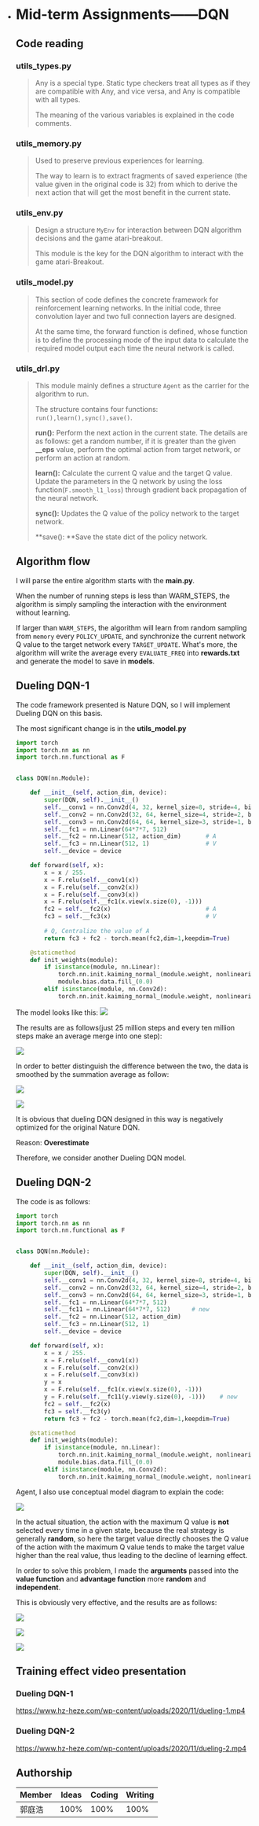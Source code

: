 - # Mid-term **Assignments——DQN**

  ##  Code reading 

  ### utils_types.py

  > Any is a special type. Static type checkers treat all types as if they are compatible with Any, and vice versa, and Any is compatible with all types. 
  >
  > The meaning of the various variables is explained in the code comments.

  ### utils_memory.py

  > Used to preserve previous experiences for learning.
  >
  > The way to learn is to extract fragments of saved experience (the value given in the original code is 32) from which to derive the next action that will get the most benefit in the current state. 

  ### utils_env.py

  > Design a structure `MyEnv` for interaction between DQN algorithm decisions and the game atari-breakout. 
  >
  > This module is the key for the DQN algorithm to interact with the game atari-Breakout.

  ### utils_model.py

  > This section of code defines the concrete framework for reinforcement learning networks. In the initial code, three  convolution layer  and two full connection layers are designed. 
  >
  > At the same time, the forward function is defined, whose function is to define the processing mode of the input data to calculate the required model output each time the neural network is called.

  ### utils_drl.py

  > This module mainly defines a structure `Agent` as the carrier for the algorithm to run.
  >
  > The structure contains four functions: `run(),learn(),sync(),save()`.
  >
  > **run():**  Perform the next action in the current state. The details are as follows: get a random number, if it is greater than the given **__eps** value, perform the optimal action from target network, or perform an action at random. 
  >
  > **learn():** Calculate the current Q value and the target Q value.  Update the parameters in the Q network by using the loss function(`F.smooth_l1_loss`) through gradient back propagation of the neural network.
  >
  > **sync():**  Updates the Q value of the policy network to the target network.
  >
  > **save(): **Save the state dict of the policy network.

  

  ##  Algorithm flow

  I will parse the entire algorithm starts with the **main.py**. 

  When the number of running steps is less than WARM_STEPS, the algorithm is simply sampling the interaction with the environment without learning. 

  If larger than `WARM_STEPS`, the algorithm will learn from random sampling from `memory` every `POLICY_UPDATE`, and synchronize the current network Q value to the target network every `TARGET_UPDATE`. What's more, the algorithm will write the average every `EVALUATE_FREQ` into **rewards.txt** and generate the model to save in **models**.

  

  ## Dueling DQN-1

  The code framework presented is Nature DQN,  so I will implement Dueling DQN on this basis. 

  The most significant change is in the **utils_model.py**

  ```python
  import torch
  import torch.nn as nn
  import torch.nn.functional as F
  
  
  class DQN(nn.Module):
  
      def __init__(self, action_dim, device):
          super(DQN, self).__init__()
          self.__conv1 = nn.Conv2d(4, 32, kernel_size=8, stride=4, bias=False)
          self.__conv2 = nn.Conv2d(32, 64, kernel_size=4, stride=2, bias=False)
          self.__conv3 = nn.Conv2d(64, 64, kernel_size=3, stride=1, bias=False)
          self.__fc1 = nn.Linear(64*7*7, 512)
          self.__fc2 = nn.Linear(512, action_dim)		# A
          self.__fc3 = nn.Linear(512, 1)				# V
          self.__device = device
  
      def forward(self, x):
          x = x / 255.
          x = F.relu(self.__conv1(x))
          x = F.relu(self.__conv2(x))
          x = F.relu(self.__conv3(x))
          x = F.relu(self.__fc1(x.view(x.size(0), -1)))
          fc2 = self.__fc2(x)							# A
          fc3 = self.__fc3(x)							# V
          
          # Q, Centralize the value of A
          return fc3 + fc2 - torch.mean(fc2,dim=1,keepdim=True)	
  
      @staticmethod
      def init_weights(module):
          if isinstance(module, nn.Linear):
              torch.nn.init.kaiming_normal_(module.weight, nonlinearity="relu")
              module.bias.data.fill_(0.0)
          elif isinstance(module, nn.Conv2d):
              torch.nn.init.kaiming_normal_(module.weight, nonlinearity="relu")
  ```

   The model looks like this: 
   ![](figure/1.jpg)

  The results are as follows(just  25 million steps and every ten million steps make an average merge into one step):

  ![](figure/myplot01.png)

  In order to better distinguish the difference between the two, the data is smoothed by the summation average as follow:

  ![](figure/myplot05.png)

  ![](figure/myplot010.png)

  It is obvious that dueling DQN designed in this way is negatively optimized for the original Nature DQN.

  Reason: **Overestimate**

  Therefore, we consider another Dueling DQN model.

  ## Dueling DQN-2

   The code is as follows: 

  ```python
  import torch
  import torch.nn as nn
  import torch.nn.functional as F
  
  
  class DQN(nn.Module):
  
      def __init__(self, action_dim, device):
          super(DQN, self).__init__()
          self.__conv1 = nn.Conv2d(4, 32, kernel_size=8, stride=4, bias=False)
          self.__conv2 = nn.Conv2d(32, 64, kernel_size=4, stride=2, bias=False)
          self.__conv3 = nn.Conv2d(64, 64, kernel_size=3, stride=1, bias=False)
          self.__fc1 = nn.Linear(64*7*7, 512)
          self.__fc11 = nn.Linear(64*7*7, 512)		# new
          self.__fc2 = nn.Linear(512, action_dim)
          self.__fc3 = nn.Linear(512, 1)
          self.__device = device
  
      def forward(self, x):
          x = x / 255.
          x = F.relu(self.__conv1(x))
          x = F.relu(self.__conv2(x))
          x = F.relu(self.__conv3(x))
          y = x
          x = F.relu(self.__fc1(x.view(x.size(0), -1)))
          y = F.relu(self.__fc11(y.view(y.size(0), -1)))	# new
          fc2 = self.__fc2(x)
          fc3 = self.__fc3(y)
          return fc3 + fc2 - torch.mean(fc2,dim=1,keepdim=True)
  
      @staticmethod
      def init_weights(module):
          if isinstance(module, nn.Linear):
              torch.nn.init.kaiming_normal_(module.weight, nonlinearity="relu")
              module.bias.data.fill_(0.0)
          elif isinstance(module, nn.Conv2d):
              torch.nn.init.kaiming_normal_(module.weight, nonlinearity="relu")
  
  ```

  Agent, I also use conceptual model diagram to explain the code:

  ![](figure/2.jpg)

  In the actual situation, the action with the maximum Q value is **not** selected every time in a given state, because the real strategy is generally **random**, so here the target value directly chooses the Q value of the action with the maximum Q value tends to make the target value higher than the real value, thus leading to the decline of learning effect. 

  In order to solve this problem,  I made the **arguments** passed into the **value function** and **advantage function** more **random** and **independent**.

  This is obviously very effective, and the results are as follows:

  ![](figure/myplot1.png)

  ![](figure/myplot5.png)

  ![](figure/myplot10.png)

  ## Training effect video presentation 

  ### Dueling DQN-1

  https://www.hz-heze.com/wp-content/uploads/2020/11/dueling-1.mp4

  ### Dueling DQN-2

  https://www.hz-heze.com/wp-content/uploads/2020/11/dueling-2.mp4

  ##      **Authorship**  

  | Member | Ideas | Coding | Writing |
  | ------ | ----- | ------ | ------- |
  | 郭庭浩 | 100%  | 100%   | 100%    |

  
